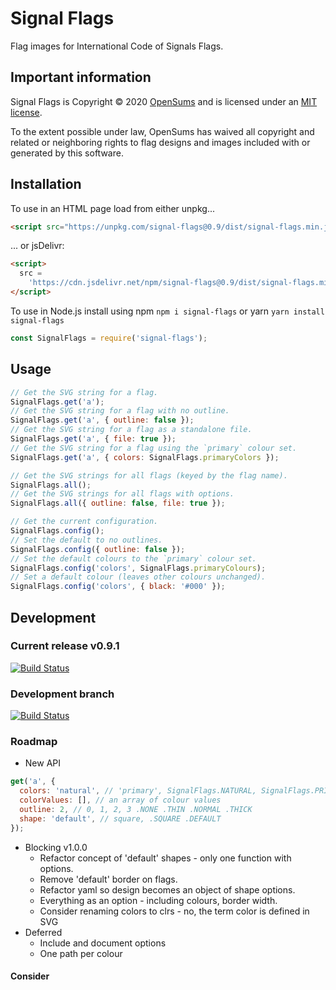 # Signal Flags

Flag images for International Code of Signals Flags.

## Important information

Signal Flags is Copyright © 2020 [OpenSums](https://opensums.com/) and is licensed under an
[MIT license](https://github.com/signal-flags/signal-flags-js/blob/master/LICENSE).

To the extent possible under law, OpenSums has waived all copyright and related or neighboring rights to flag designs and images included with or generated by this software.

## Installation

To use in an HTML page load from either unpkg...

```html
<script src="https://unpkg.com/signal-flags@0.9/dist/signal-flags.min.js"></script>
```

... or jsDelivr:

```html
<script>
  src =
    'https://cdn.jsdelivr.net/npm/signal-flags@0.9/dist/signal-flags.min.js';
</script>
```

To use in Node.js install using npm `npm i signal-flags` or yarn `yarn install signal-flags`

```js
const SignalFlags = require('signal-flags');
```

## Usage

```js
// Get the SVG string for a flag.
SignalFlags.get('a');
// Get the SVG string for a flag with no outline.
SignalFlags.get('a', { outline: false });
// Get the SVG string for a flag as a standalone file.
SignalFlags.get('a', { file: true });
// Get the SVG string for a flag using the `primary` colour set.
SignalFlags.get('a', { colors: SignalFlags.primaryColors });

// Get the SVG strings for all flags (keyed by the flag name).
SignalFlags.all();
// Get the SVG strings for all flags with options.
SignalFlags.all({ outline: false, file: true });

// Get the current configuration.
SignalFlags.config();
// Set the default to no outlines.
SignalFlags.config({ outline: false });
// Set the default colours to the `primary` colour set.
SignalFlags.config('colors', SignalFlags.primaryColours);
// Set a default colour (leaves other colours unchanged).
SignalFlags.config('colors', { black: '#000' });
```

## Development

### Current release v0.9.1

[![Build Status](https://travis-ci.org/signal-flags/signal-flags-js.svg?branch=master)](https://travis-ci.org/signal-flags/signal-flags-js)

### Development branch

[![Build Status](https://travis-ci.org/signal-flags/signal-flags-js.svg?branch=develop)](https://travis-ci.org/signal-flags/signal-flags-js/branches)

### Roadmap

- New API

```js
get('a', {
  colors: 'natural', // 'primary', SignalFlags.NATURAL, SignalFlags.PRIMARY
  colorValues: [], // an array of colour values
  outline: 2, // 0, 1, 2, 3 .NONE .THIN .NORMAL .THICK
  shape: 'default', // square, .SQUARE .DEFAULT
});
```

- Blocking v1.0.0
  - Refactor concept of 'default' shapes - only one function with options.
  - Remove 'default' border on flags.
  - Refactor yaml so design becomes an object of shape options.
  - Everything as an option - including colours, border width.
  - Consider renaming colors to clrs - no, the term color is defined in SVG
- Deferred
  - Include and document options
  - One path per colour

#### Consider

